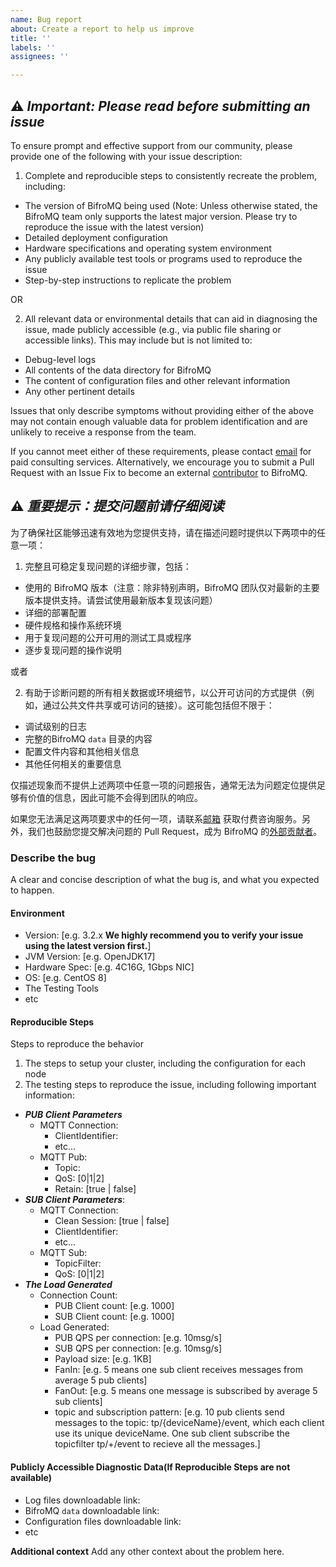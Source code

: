 ```yaml
---
name: Bug report
about: Create a report to help us improve
title: ''
labels: ''
assignees: ''

---
```


## ⚠️ *Important: Please read before submitting an issue*

To ensure prompt and effective support from our community, please provide one of the following with your issue
description:

1. Complete and reproducible steps to consistently recreate the problem, including:

- The version of BifroMQ being used (Note: Unless otherwise stated, the BifroMQ team only supports the latest major
  version. Please try to reproduce the issue with the latest version)
- Detailed deployment configuration
- Hardware specifications and operating system environment
- Any publicly available test tools or programs used to reproduce the issue
- Step-by-step instructions to replicate the problem

OR

2. All relevant data or environmental details that can aid in diagnosing the issue, made publicly accessible (e.g., via
   public file sharing or accessible links). This may include but is not limited to:

- Debug-level logs
- All contents of the data directory for BifroMQ
- The content of configuration files and other relevant information
- Any other pertinent details

Issues that only describe symptoms without providing either of the above may not contain enough valuable data for
problem identification and are unlikely to receive a response from the team.

If you cannot meet either of these requirements, please contact [email](hello@bifromq.io) for paid consulting services.
Alternatively, we encourage you to submit a Pull Request with an Issue Fix to become an
external [contributor](https://github.com/bifromqio/bifromq/blob/main/CLA.md) to BifroMQ.

## ⚠️ *重要提示：提交问题前请仔细阅读*

为了确保社区能够迅速有效地为您提供支持，请在描述问题时提供以下两项中的任意一项：

1. 完整且可稳定复现问题的详细步骤，包括：

- 使用的 BifroMQ 版本（注意：除非特别声明，BifroMQ 团队仅对最新的主要版本提供支持。请尝试使用最新版本复现该问题）
- 详细的部署配置
- 硬件规格和操作系统环境
- 用于复现问题的公开可用的测试工具或程序
- 逐步复现问题的操作说明

或者

2. 有助于诊断问题的所有相关数据或环境细节，以公开可访问的方式提供（例如，通过公共文件共享或可访问的链接）。这可能包括但不限于：

- 调试级别的日志
- 完整的BifroMQ `data` 目录的内容
- 配置文件内容和其他相关信息
- 其他任何相关的重要信息

仅描述现象而不提供上述两项中任意一项的问题报告，通常无法为问题定位提供足够有价值的信息，因此可能不会得到团队的响应。

如果您无法满足这两项要求中的任何一项，请联系[邮箱](hello@bifromq.io) 获取付费咨询服务。另外，我们也鼓励您提交解决问题的
Pull Request，成为 BifroMQ 的[外部贡献者](https://github.com/bifromqio/bifromq/blob/main/CLA.md)。

### **Describe the bug**

A clear and concise description of what the bug is, and what you expected to happen.

#### **Environment**

- Version: [e.g. 3.2.x **We highly recommend you to verify your issue using the latest version first.**]
- JVM Version: [e.g. OpenJDK17]
- Hardware Spec: [e.g. 4C16G, 1Gbps NIC]
- OS: [e.g. CentOS 8]
- The Testing Tools
- etc

#### **Reproducible Steps**

Steps to reproduce the behavior

1. The steps to setup your cluster, including the configuration for each node
2. The testing steps to reproduce the issue, including following important information:

- ***PUB Client Parameters***
  - MQTT Connection:
    - ClientIdentifier:
    - etc...
  - MQTT Pub:
    - Topic:
    - QoS: [0|1|2]
    - Retain: [true | false]
- ***SUB Client Parameters***:
  - MQTT Connection:
    - Clean Session: [true | false]
    - ClientIdentifier:
    - etc...
  - MQTT Sub:
    - TopicFilter:
    - QoS: [0|1|2]
- ***The Load Generated***
  - Connection Count:
    - PUB Client count: [e.g. 1000]
    - SUB Client count: [e.g. 1000]
  - Load Generated:
    - PUB QPS per connection: [e.g. 10msg/s]
    - SUB QPS per connection: [e.g. 10msg/s]
    - Payload size: [e.g. 1KB]
    - FanIn: [e.g. 5 means one sub client receives messages from average 5 pub clients]
    - FanOut: [e.g. 5 means one message is subscribed by average 5 sub clients]
    - topic and subscription
      pattern: [e.g. 10 pub clients send messages to the topic: tp/{deviceName}/event, which each client use its unique deviceName. One sub client subscribe the topicfilter tp/+/event to recieve all the messages.]

#### **Publicly Accessible Diagnostic Data**(If Reproducible Steps are not available)

- Log files downloadable link:
- BifroMQ `data` downloadable link:
- Configuration files downloadable link:
- etc

**Additional context**
Add any other context about the problem here.
